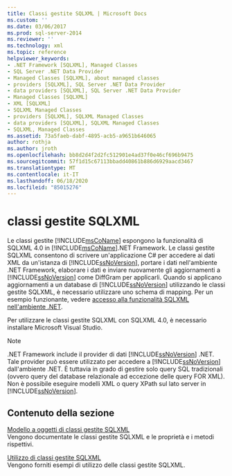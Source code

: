 ```yaml
---
title: Classi gestite SQLXML | Microsoft Docs
ms.custom: ''
ms.date: 03/06/2017
ms.prod: sql-server-2014
ms.reviewer: ''
ms.technology: xml
ms.topic: reference
helpviewer_keywords:
- .NET Framework [SQLXML], Managed Classes
- SQL Server .NET Data Provider
- Managed Classes [SQLXML], about managed classes
- providers [SQLXML], SQL Server .NET Data Provider
- data providers [SQLXML], SQL Server .NET Data Provider
- Managed Classes [SQLXML]
- XML [SQLXML]
- SQLXML Managed Classes
- providers [SQLXML], SQLXML Managed Classes
- data providers [SQLXML], SQLXML Managed Classes
- SQLXML, Managed Classes
ms.assetid: 73a5faeb-dabf-4895-acb5-a9651b646065
author: rothja
ms.author: jroth
ms.openlocfilehash: bb8d2d4f2d2fc512901e4ad37f0e46cf696b9475
ms.sourcegitcommit: 57f1d15c67113bbadd40861b886d6929aacd3467
ms.translationtype: MT
ms.contentlocale: it-IT
ms.lasthandoff: 06/18/2020
ms.locfileid: "85015276"
---
```

# <a name="sqlxml-managed-classes"></a>classi gestite SQLXML
  Le classi gestite [!INCLUDE[msCoName](../../../includes/msconame-md.md)] espongono la funzionalità di SQLXML 4.0 in [!INCLUDE[msCoName](../../../includes/msconame-md.md)].NET Framework. Le classi gestite SQLXML consentono di scrivere un'applicazione C# per accedere ai dati XML da un'istanza di [!INCLUDE[ssNoVersion](../../../includes/ssnoversion-md.md)], portare i dati nell'ambiente .NET Framework, elaborare i dati e inviare nuovamente gli aggiornamenti a [!INCLUDE[ssNoVersion](../../../includes/ssnoversion-md.md)] come DiffGram per applicarli. Quando si applicano aggiornamenti a un database di [!INCLUDE[ssNoVersion](../../../includes/ssnoversion-md.md)] utilizzando le classi gestite SQLXML, è necessario utilizzare uno schema di mapping. Per un esempio funzionante, vedere [accesso alla funzionalità SQLXML nell'ambiente .NET](accessing-sqlxml-functionality-in-the-net-environment.md).  
  
 Per utilizzare le classi gestite SQLXML con SQLXML 4.0, è necessario installare Microsoft Visual Studio.  
  
> [!NOTE]  
>  .NET Framework include il provider di dati [!INCLUDE[ssNoVersion](../../../includes/ssnoversion-md.md)] .NET. Tale provider può essere utilizzato per accedere a [!INCLUDE[ssNoVersion](../../../includes/ssnoversion-md.md)] dall'ambiente .NET. È tuttavia in grado di gestire solo query SQL tradizionali (ovvero query del database relazionale ad eccezione delle query FOR XML). Non è possibile eseguire modelli XML o query XPath sul lato server in [!INCLUDE[ssNoVersion](../../../includes/ssnoversion-md.md)].  
  
## <a name="in-this-section"></a>Contenuto della sezione  
 [Modello a oggetti di classi gestite SQLXML](../../../database-engine/dev-guide/sqlxml-managed-classes-object-model.md)  
 Vengono documentate le classi gestite SQLXML e le proprietà e i metodi rispettivi.  
  
 [Utilizzo di classi gestite SQLXML](sqlxml-4-0-net-framework-support-managed-classes.md)  
 Vengono forniti esempi di utilizzo delle classi gestite SQLXML.  
  
  
